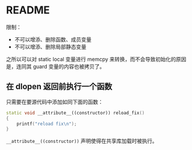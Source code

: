 # README

限制：

- 不可以增添、删除函数、成员变量
- 不可以增添、删除局部静态变量

之所以可以对 static local 变量进行 memcpy 来转换，而不会导致初始化的原因是，连同其 guard 变量的内容也被拷贝了。

## 在 dlopen 返回前执行一个函数

只需要在要源代码中添加如同下面的函数：

```c++
static void __attribute__((constructor)) reload_fix()
{
	printf("reload fix\n");
}

```

`__attribute__((constructor))` 声明使得在共享库加载时被执行。

